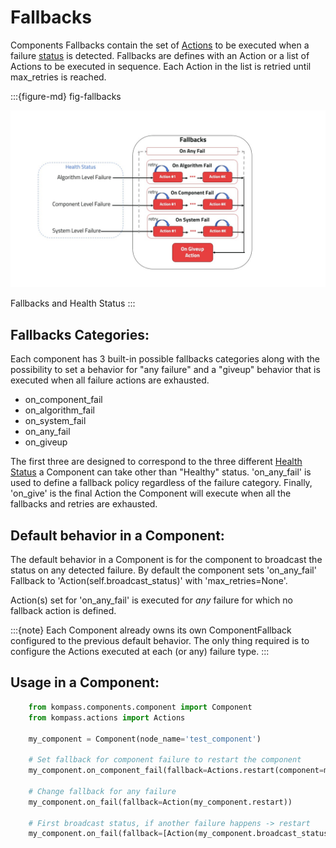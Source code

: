 # Fallbacks

 Components Fallbacks contain the set of [Actions](actions.md) to be executed when a failure [status](status.md) is detected. Fallbacks are defines with an Action or a list of Actions to be executed in sequence. Each Action in the list is retried until max_retries is reached.

:::{figure-md} fig-fallbacks

<img src="../_static/images/diagrams/fallbacks.jpg" alt="Fallbacks and Health Status" width="900px">

Fallbacks and Health Status
:::

## Fallbacks Categories:

Each component has 3 built-in possible fallbacks categories along with the possibility to set a behavior for "any failure" and a "giveup" behavior that is executed when all failure actions are exhausted.

- on_component_fail
- on_algorithm_fail
- on_system_fail
- on_any_fail
- on_giveup


The first three are designed to correspond to the three different [Health Status](status.md) a Component can take other than "Healthy" status. 'on_any_fail' is used to define a fallback policy regardless of the failure category. Finally, 'on_give' is the final Action the Component will execute when all the fallbacks and retries are exhausted.


## Default behavior in a Component:

The default behavior in a Component is for the component to broadcast the status on any detected failure. By default the component sets 'on_any_fail' Fallback to 'Action(self.broadcast_status)' with 'max_retries=None'.

Action(s) set for 'on_any_fail' is executed for *any* failure for which no fallback action is defined.

:::{note} Each Component already owns its own ComponentFallback configured to the previous default behavior. The only thing required is to configure the Actions executed at each (or any) failure type.
:::


## Usage in a Component:
```python
    from kompass.components.component import Component
    from kompass.actions import Actions

    my_component = Component(node_name='test_component')

    # Set fallback for component failure to restart the component
    my_component.on_component_fail(fallback=Actions.restart(component=my_component))

    # Change fallback for any failure
    my_component.on_fail(fallback=Action(my_component.restart))

    # First broadcast status, if another failure happens -> restart
    my_component.on_fail(fallback=[Action(my_component.broadcast_status), Action(my_component.restart)])
```
